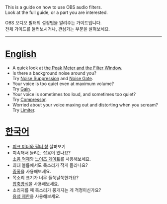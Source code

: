 <style>
nav {
  display: none;
}
</style>

This is a guide on how to use OBS audio filters.  
Look at the full guide, or a part you are interested.

OBS 오디오 필터의 설정법을 알려주는 가이드입니다.  
전체 가이드를 둘러보시거나, 관심가는 부분을 살펴보세요.

- - -

# [English](./guide-ko.html)

- A quick look at [the Peak Meter and the Filter Window](./guide-en.html#about-the-interface).
- Is there a background noise around you?  
  Try [Noise Suppression](./guide-en.html#noise-suppression) and [Noise Gate](./guide-en.html#noise-gate).
- Your voice is too quiet even at maximum volume?  
  Try [Gain](./guide-en.html#gain).
- Your voice is sometimes too loud, and sometimes too quiet?  
  Try [Compressor](./guide-en.html#compressor).
- Worried about your voice maxing out and distorting when you scream?  
  Try [Limiter](./guide-en.html#limiter).

# [한국어](./guide-ko.html)

- [피크 미터와 필터 창](./guide-ko.html#인터페이스) 살펴보기
- 지속해서 들리는 잡음이 있나요?  
  [소음 억제](./guide-ko.html#소음-억제)와 [노이즈 게이트](./guide-ko.html#노이즈-게이트)를 사용해보세요.
- 최대 볼륨에서도 목소리가 작게 들리나요?  
  [증폭](./guide-ko.html#증폭)을 사용해보세요.
- 목소리 크기가 너무 들쑥날쑥한가요?  
  [압축방식](./guide-ko.html#압축방식)을 사용해보세요.
- 소리지를 때 목소리가 뭉개지는 게 걱정이신가요?  
  [음성 제한](./guide-ko.html#음성-제한)을 사용해보세요.
